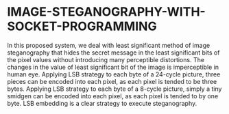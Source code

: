# IMAGE-STEGANOGRAPHY-WITH-SOCKET-PROGRAMMING
In this proposed system, we deal with least significant method of image steganography that
hides the secret message in the least significant bits of the pixel values without introducing
many perceptible distortions. The changes in the value of least significant bit of the image is
imperceptible in human eye.
Applying LSB strategy to each byte of a 24-cycle picture, three pieces can be encoded into
each pixel, as each pixel is tended to be three bytes. Applying LSB strategy to each byte of a
8-cycle picture, simply a tiny smidgen can be encoded into each pixel, as each pixel is tended
to by one byte. LSB embedding is a clear strategy to execute steganography.
